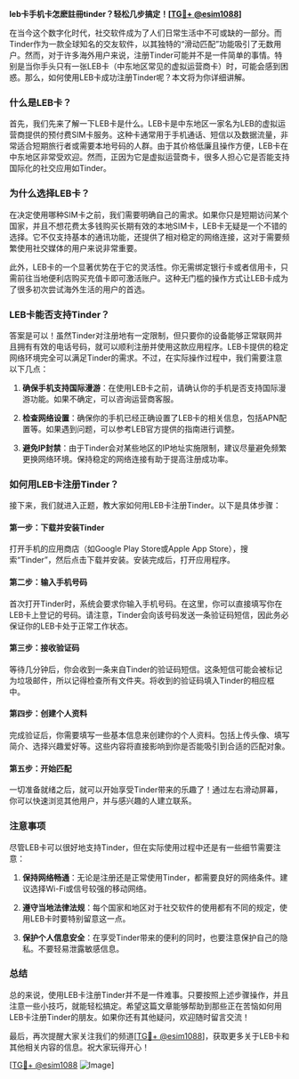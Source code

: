 **leb卡手机卡怎麽註冊tinder？轻松几步搞定！[[TG💪+ @esim1088](https://t.me/s/esim1088)]**

在当今这个数字化时代，社交软件成为了人们日常生活中不可或缺的一部分。而Tinder作为一款全球知名的交友软件，以其独特的“滑动匹配”功能吸引了无数用户。然而，对于许多海外用户来说，注册Tinder可能并不是一件简单的事情。特别是当你手头只有一张LEB卡（中东地区常见的虚拟运营商卡）时，可能会感到困惑。那么，如何使用LEB卡成功注册Tinder呢？本文将为你详细讲解。

### **什么是LEB卡？**

首先，我们先来了解一下LEB卡是什么。LEB卡是中东地区一家名为LEB的虚拟运营商提供的预付费SIM卡服务。这种卡通常用于手机通话、短信以及数据流量，非常适合短期旅行者或需要本地号码的人群。由于其价格低廉且操作方便，LEB卡在中东地区非常受欢迎。然而，正因为它是虚拟运营商卡，很多人担心它是否能支持国际化的社交应用如Tinder。

### **为什么选择LEB卡？**

在决定使用哪种SIM卡之前，我们需要明确自己的需求。如果你只是短期访问某个国家，并且不想花费太多钱购买长期有效的本地SIM卡，LEB卡无疑是一个不错的选择。它不仅支持基本的通讯功能，还提供了相对稳定的网络连接，这对于需要频繁使用社交媒体的用户来说非常重要。

此外，LEB卡的一个显著优势在于它的灵活性。你无需绑定银行卡或者信用卡，只需前往当地便利店购买充值卡即可激活账户。这种无门槛的操作方式让LEB卡成为了很多初次尝试海外生活的用户的首选。

### **LEB卡能否支持Tinder？**

答案是可以！虽然Tinder对注册地有一定限制，但只要你的设备能够正常联网并且拥有有效的电话号码，就可以顺利注册并使用这款应用程序。LEB卡提供的稳定网络环境完全可以满足Tinder的需求。不过，在实际操作过程中，我们需要注意以下几点：

1. **确保手机支持国际漫游**：在使用LEB卡之前，请确认你的手机是否支持国际漫游功能。如果不确定，可以咨询运营商客服。
   
2. **检查网络设置**：确保你的手机已经正确设置了LEB卡的相关信息，包括APN配置等。如果遇到问题，可以参考LEB官方提供的指南进行调整。

3. **避免IP封禁**：由于Tinder会对某些地区的IP地址实施限制，建议尽量避免频繁更换网络环境。保持稳定的网络连接有助于提高注册成功率。

### **如何用LEB卡注册Tinder？**

接下来，我们就进入正题，教大家如何用LEB卡注册Tinder。以下是具体步骤：

#### **第一步：下载并安装Tinder**
打开手机的应用商店（如Google Play Store或Apple App Store），搜索“Tinder”，然后点击下载并安装。安装完成后，打开应用程序。

#### **第二步：输入手机号码**
首次打开Tinder时，系统会要求你输入手机号码。在这里，你可以直接填写你在LEB卡上登记的号码。请注意，Tinder会向该号码发送一条验证码短信，因此务必保证你的LEB卡处于正常工作状态。

#### **第三步：接收验证码**
等待几分钟后，你会收到一条来自Tinder的验证码短信。这条短信可能会被标记为垃圾邮件，所以记得检查所有文件夹。将收到的验证码填入Tinder的相应框中。

#### **第四步：创建个人资料**
完成验证后，你需要填写一些基本信息来创建你的个人资料。包括上传头像、填写简介、选择兴趣爱好等。这些内容将直接影响到你是否能吸引到合适的匹配对象。

#### **第五步：开始匹配**
一切准备就绪之后，就可以开始享受Tinder带来的乐趣了！通过左右滑动屏幕，你可以快速浏览其他用户，并与感兴趣的人建立联系。

### **注意事项**

尽管LEB卡可以很好地支持Tinder，但在实际使用过程中还是有一些细节需要注意：

1. **保持网络畅通**：无论是注册还是正常使用Tinder，都需要良好的网络条件。建议选择Wi-Fi或信号较强的移动网络。

2. **遵守当地法律法规**：每个国家和地区对于社交软件的使用都有不同的规定，使用LEB卡时要特别留意这一点。

3. **保护个人信息安全**：在享受Tinder带来的便利的同时，也要注意保护自己的隐私。不要轻易泄露敏感信息。

### **总结**

总的来说，使用LEB卡注册Tinder并不是一件难事。只要按照上述步骤操作，并且注意一些小技巧，就能轻松搞定。希望这篇文章能够帮助到那些正在苦恼如何用LEB卡注册Tinder的朋友。如果你还有其他疑问，欢迎随时留言交流！

最后，再次提醒大家关注我们的频道[[TG💪+ @esim1088](https://t.me/s/esim1088)]，获取更多关于LEB卡和其他相关内容的信息。祝大家玩得开心！

[[TG💪+ @esim1088](https://t.me/s/esim1088) ![Image](https://i.postimg.cc/4NQfJmqS/Snipaste-2025-05-13-00-14-12.png)]